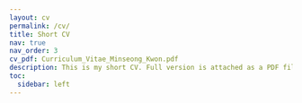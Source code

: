 ```yaml
---
layout: cv
permalink: /cv/
title: Short CV
nav: true
nav_order: 3
cv_pdf: Curriculum_Vitae_Minseong_Kwon.pdf
description: This is my short CV. Full version is attached as a PDF file.
toc:
  sidebar: left
---
```

